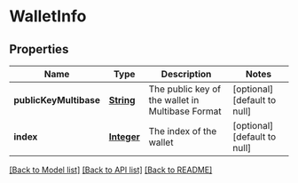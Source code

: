 # WalletInfo
## Properties

Name | Type | Description | Notes
------------ | ------------- | ------------- | -------------
**publicKeyMultibase** | [**String**](string.md) | The public key of the wallet in Multibase Format | [optional] [default to null]
**index** | [**Integer**](integer.md) | The index of the wallet | [optional] [default to null]

[[Back to Model list]](../README.md#documentation-for-models) [[Back to API list]](../README.md#documentation-for-api-endpoints) [[Back to README]](../README.md)

